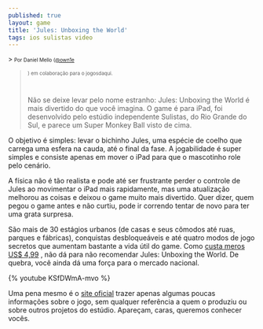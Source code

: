 ```yaml
---
published: true
layout: game
title: 'Jules: Unboxing the World'
tags: ios sulistas video
---
```

<font size="2">> <span style="font-size: x-small;">Por Daniel Mello (</span><a href="http://twitter.com/#!/own1e" target="_blank"><span style="font-size: x-small;">@own1e</span></a>
> <span style="font-size: x-small;">) em c</span><span style="font-size: x-small;">olabora&#231;&#227;o para o jogosdaqui.</span></font></p>
> <span style="font-size: x-small;"><br /></span></p>
N&#227;o se deixe levar pelo nome estranho: Jules: Unboxing the World &#233; mais divertido do que voc&#234; imagina. O game &#233; para iPad, foi desenvolvido pelo est&#250;dio independente Sulistas, do Rio Grande do Sul, e parece um Super Monkey Ball visto de cima.</p>
 </p>
O objetivo &#233; simples: levar o bichinho Jules, uma esp&#233;cie de coelho que carrega uma esfera na cauda, at&#233; o final da fase. A jogabilidade &#233; super simples e consiste apenas em mover o iPad para que o mascotinho role pelo cen&#225;rio. </p>

 </p>
A f&#237;sica n&#227;o &#233; t&#227;o realista e pode at&#233; ser frustrante perder o controle de Jules ao movimentar o iPad mais rapidamente, mas uma atualiza&#231;&#227;o melhorou as coisas e deixou o game muito mais divertido. Quer dizer, quem pegou o game antes e n&#227;o curtiu, pode ir correndo tentar de novo para ter uma grata surpresa.</p>
 </p>

 </p>
S&#227;o mais de 30 est&#225;gios urbanos (de casas e seus c&#244;modos at&#233; ruas, parques e f&#225;bricas), conquistas desbloque&#225;veis e at&#233; quatro modos de jogo secretos que aumentam bastante a vida &#250;til do game. Como <a href="http://itunes.apple.com/us/app/jules-unboxing-the-world/id385760703?mt=8" target="_blank">custa meros US$ 4,99</a>
, n&#227;o d&#225; para n&#227;o recomendar Jules: Unboxing the World. De quebra, voc&#234; ainda d&#225; uma for&#231;a para o mercado nacional.</p>
 </p>
{% youtube KSfDWmA-mvo %}</p>
 </p>
Uma pena mesmo &#233; o <a href="http://www.julesunboxingtheworld.com/" target="_blank">site oficial</a>
 trazer apenas algumas poucas informa&#231;&#245;es sobre o jogo, sem qualquer refer&#234;ncia a quem o produziu ou sobre outros projetos do est&#250;dio. Apare&#231;am, caras, queremos conhecer voc&#234;s.</p>
 </p>
